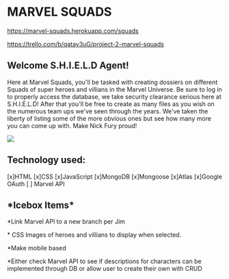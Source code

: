 <h1>MARVEL SQUADS</h1>

https://marvel-squads.herokuapp.com/squads

https://trello.com/b/qatay3uG/project-2-marvel-squads

<h2>Welcome S.H.I.E.L.D Agent!</h2>
<p>Here at Marvel Squads, you'll be tasked with creating dossiers on different Squads of super heroes and villians in the Marvel Universe. Be sure to log in to properly access the database, we take security clearance serious here at S.H.I.E.L.D! After that you'll be free to create as many files as you wish on the numerous team ups we've seen through the years. We've taken the liberty of listing some of the more obvious ones but see how many more you can come up with. Make Nick Fury proud!</p>

<img src =https://i.imgur.com/kQZC3cv.png>

<h2>Technology used:</h2>
[x]HTML [x]CSS [x]JavaScript [x]MongoDB [x]Mongoose [x]Atlas [x]Google OAuth [ ] Marvel API


<h2>*Icebox Items*</h2>

<p>*Link Marvel API to a new branch per Jim </p>
<p>* CSS Images of heroes and villians to display when selected.</p>
<p>*Make mobile based</p>
<p>*Either check Marvel API to see if descriptions for characters can be implemented through DB or allow user to create their own with CRUD</p>